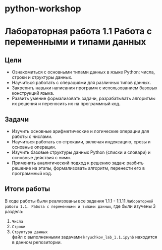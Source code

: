 # python-workshop
# Лабораторная работа 1.1 Работа с переменными и типами данных


## Цели
- Ознакомиться с основными типами данных в языке Python: числа, строки и
 структуры данных.
- Научиться работать с операциями для различных типов данных.
- Закрепить навыки написания программ с использованием базовых
 конструкций языка.
- Развить умение формализовать задачи, разрабатывать алгоритмы их решения
 и переносить их на программный код.

 
## Задачи
- Изучить основные арифметические и логические операции для работы с
 числами.
- Научиться работать со строками, включая индексацию, срезы и основные
 операции.
- Изучить базовые структуры данных Python (списки и словари) и основные
 действия с ними.
- Применить аналитический подход к решению задач: разбить решение на
 этапы, формализовать алгоритм, перенести его в программный код.

 ## Итоги работы
 В ходе работы были реализованы все задания 1.1.1 - 1.1.11 `Лабораторной работы 1.1. Работа с переменными и типами данных`, где были изучены 3 раздела:
 1. `Числа`
 2. `Строки`
 3. `Структура данных` <br>
файл с выполненными задачами `kryuchkov_lab_1.1.ipynb` находится в данном репозитории.
